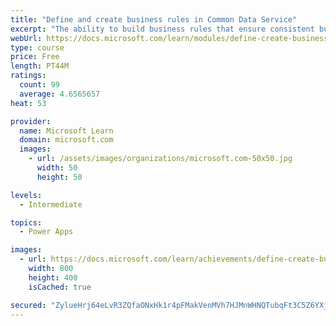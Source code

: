 ```yaml
---
title: "Define and create business rules in Common Data Service"
excerpt: "The ability to build business rules that ensure consistent business logic regardless of the app accessing that data set is imperative to a successful business operation. This module will show you how you can build business rules that are triggered anytime they are used within Common Data Service."
webUrl: https://docs.microsoft.com/learn/modules/define-create-business-rules/
type: course
price: Free
length: PT44M
ratings:
  count: 99
  average: 4.6565657
heat: 53

provider:
  name: Microsoft Learn
  domain: microsoft.com
  images:
    - url: /assets/images/organizations/microsoft.com-50x50.jpg
      width: 50
      height: 50

levels:
  - Intermediate

topics:
  - Power Apps

images:
  - url: https://docs.microsoft.com/learn/achievements/define-create-business-rules-social.png
    width: 800
    height: 400
    isCached: true

secured: "ZylueHrj64eLvR3ZQfaONxHk1r4pFMakVenMVh7HJMnWHNQTubqFt3C5Z6YXjqefyLRIBMH28arjVt8GzsF56wFiDxhY2YvLnTqiTTH9WdJ+SMEwPoufLgq0VrDc3IGryhrVs6zajvzjtH7lLGALfYWQDvpYVEpll6phrqtSLcOgib8b5/FcKDEOv/+hyjwDAKiUGrV2fZcGs+eIQoMNUu+m13C/gGa7NIyS+LMJqJfEI1VQz+i6mKdBwTJdnn7mFS4/ZHizXZjX0TiEgGx8UpHxCvleKDOSHyoGNJssPmx/TgoemW75AQUg2PyPUgs73CzPtV3fsTQvVwAZXPVw9Ea9EvnsqCqS0naoi3BUf9QKtOJw5O911bqOu8wYyBjxvFN/hvJyhlk+GPbtXVWFuQ==;gNYQ7CtSBhzEXXkhFckpzQ=="
---
```


